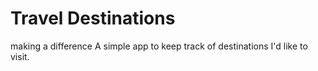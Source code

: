 # Travel Destinations
making a difference
A simple app to keep track of destinations I'd like to visit.

